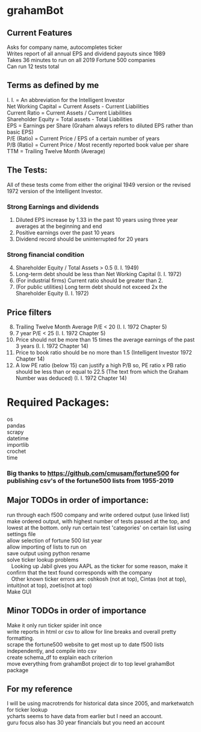 # grahamBot
## Current Features
Asks for company name, autocompletes ticker<br>
Writes report of all annual EPS and dividend payouts since 1989 <br>
Takes 36 minutes to run on all 2019 Fortune 500 companies<br>
Can run 12 tests total<br>

## Terms as defined by me
I. I. = An abbreviation for the Intelligent Investor<br>
Net Working Capital = Current Assets - Current Liabilities<br>
Current Ratio = Current Assets / Current Liabilities<br>
Shareholder Equity = Total assets - Total Liabilities<br>
EPS = Earnings per Share (Graham always refers to diluted EPS rather than basic EPS)<br>
P/E (Ratio) = Current Price / EPS of a certain number of years<br>
P/B (Ratio) = Current Price / Most recently reported book value per share<br>
TTM = Trailing Twelve Month (Average)<br>

## The Tests:
All of these tests come from either the original 1949 version or the revised 1972 version of the Intelligent Investor.
### Strong Earnings and dividends
1. Diluted EPS increase by 1.33 in the past 10 years using three year averages at the beginning and end
2. Positive earnings over the past 10 years
3. Dividend record should be uninterrupted for 20 years 
### Strong financial condition
4. Shareholder Equity / Total Assets > 0.5 (I. I. 1949)
5. Long-term debt should be less than Net Working Capital (I. I. 1972)
6. (For industrial firms) Current ratio should be greater than 2.
7. (For public utilities) Long term debt should not exceed 2x the Shareholder Equity (I. I. 1972)
## Price filters
8. Trailing Twelve Month Average P/E < 20 (I. I. 1972 Chapter 5)
9. 7 year P/E < 25 (I. I. 1972 Chapter 5)<br>
10. Price should not be more than 15 times the average earnings of the past 3 years (I. I. 1972 Chapter 14)
11. Price to book ratio should be no more than 1.5 (Intelligent Investor 1972 Chapter 14)
12. A low PE ratio (below 15) can justify a high P/B so, PE ratio x PB ratio should be less than or equal to 22.5 (The text from which the Graham Number was deduced) (I. I. 1972 Chapter 14)

# Required Packages:
os<br>
pandas<br>
scrapy<br>
datetime<br>
importlib<br>
crochet <br>
time<br>

### Big thanks to https://github.com/cmusam/fortune500 for publishing csv's of the fortune500 lists from 1955-2019

## Major TODOs in order of importance: 
run through each f500 company and write ordered output (use linked list)
make ordered output, with highest number of tests passed at the top, and lowest at the bottom.
only run certain test 'categories' on certain list using settings file<br>
allow selection of fortune 500 list year<br>
allow importing of lists to run on<br>
save output using python rename<br>
solve ticker lookup problems<br>
&nbsp;&nbsp;&nbsp;Looking up Jabil gives you AAPL as the ticker for some reason, make it confirm that the text found corresponds with the company<br>
&nbsp;&nbsp;&nbsp;Other known ticker errors are: oshkosh (not at top), Cintas (not at top), intuit(not at top), zoetis(not at top) <br>
Make GUI <br>

## Minor TODOs in order of importance
Make it only run ticker spider init once<br>
write reports in html or csv to allow for line breaks and overall pretty formatting.<br>
scrape the fortune500 website to get most up to date f500 lists independently, and compile into csv<br>
create schema_df to explain each criterion<br>
move everything from grahamBot project dir to top level grahamBot package<br>

## For my reference
I will be using macrotrends for historical data since 2005, and marketwatch for ticker lookup <br>
ycharts seems to have data from earlier but I need an account. <br/>
guru focus also has 30 year financials but you need an account <br/>

